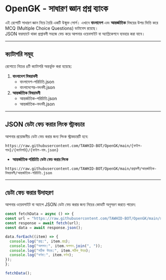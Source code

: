 # OpenGK - সাধারণ জ্ঞান প্রশ্ন ব্যাংক

এই রেপোটি সাধারণ জ্ঞান নিয়ে তৈরি একটি উন্মুক্ত সোর্স। এখানে **বাংলাদেশ** এবং **আন্তর্জাতিক** বিষয়ের উপর ভিত্তি করে MCQ (Multiple Choice Questions) ডাটাবেস রয়েছে।  
JSON ফরম্যাটে থাকা প্রশ্নাবলী সহজে ফেচ করে আপনার ওয়েবসাইট বা অ্যাপ্লিকেশনে ব্যবহার করা যাবে।

---

## ক্যাটাগরি সমূহ

রেপোতে নিচের ৪টি ক্যাটাগরি অন্তর্ভুক্ত করা হয়েছে:

1. **বাংলাদেশ বিষয়াবলী**
   - বাংলাদেশ-পরিচিতি.json
   - বাংলাদেশের-নদনদী.json  
2. **আন্তর্জাতিক বিষয়াবলী**
   - আন্তর্জাতিক-পরিচিতি.json
   - আন্তর্জাতিক-নদনদী.json  

---

## JSON ডেটা ফেচ করার লিংক স্ট্রাকচার

আপনার প্রয়োজনীয় ডেটা ফেচ করার জন্য লিংক স্ট্রাকচারটি হবে:
```
https://raw.githubusercontent.com/TAWHID-BOT/OpenGK/main/{ফাইল-পাথ}/{ক্যাটাগরি}/{ফাইল-নাম.json}
```

- **আন্তর্জাতিক পরিচিতি ডেটা ফেচ করার লিংক**
```
https://raw.githubusercontent.com/TAWHID-BOT/OpenGK/main/প্রশ্নাবলী/আন্তর্জাতিক-বিষয়াবলী/আন্তর্জাতিক-পরিচিতি.json
```

---

## ডেটা ফেচ করার উদাহরণ

আপনার ওয়েবসাইট বা অ্যাপে JSON ডেটা ফেচ করার জন্য নিচের কোডটি অনুসরণ করতে পারেন:

```javascript
const fetchData = async () => {
const url = "https://raw.githubusercontent.com/TAWHID-BOT/OpenGK/main/প্রশ্নাবলী/বাংলাদেশ-বিষয়াবলী/বাংলাদেশ-পরিচিতি.json";
const response = await fetch(url);
const data = await response.json();

data.forEach((item) => {
  console.log("প্রশ্ন:", item.প্রশ্ন);
  console.log("অপশন:", item.অপশন.join(", "));
  console.log("সঠিক উত্তর:", item.সঠিক_উত্তর);
  console.log("বর্ণনা:", item.বর্ণনা);
});
};

fetchData();
